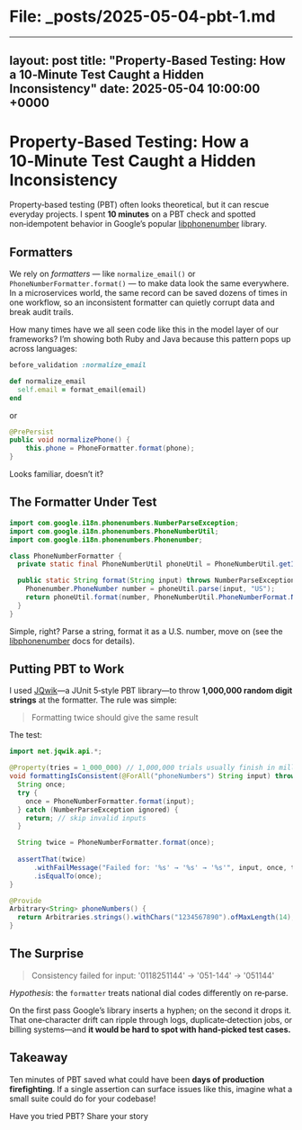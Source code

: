# File: _posts/2025-05-04-pbt-1.md

---
layout: post
title:  "Property‑Based Testing: How a 10‑Minute Test Caught a Hidden Inconsistency"
date:   2025-05-04 10:00:00 +0000
---

# Property‑Based Testing: How a 10‑Minute Test Caught a Hidden Inconsistency

Property‑based testing (PBT) often looks theoretical, but it can rescue everyday projects.
I spent **10 minutes** on a PBT check and spotted non‑idempotent behavior in Google’s popular [libphonenumber](https://github.com/google/libphonenumber) library.

## Formatters

We rely on _formatters_ — like `normalize_email()` or `PhoneNumberFormatter.format()` — to make data look the same everywhere.
In a microservices world, the same record can be saved dozens of times in one workflow, so an inconsistent formatter can quietly corrupt data and break audit trails.

How many times have we all seen code like this in the model layer of our frameworks? I’m showing both Ruby and Java because this pattern pops up across languages:

```ruby
before_validation :normalize_email

def normalize_email
  self.email = format_email(email)
end
```
or
```java
@PrePersist
public void normalizePhone() {
    this.phone = PhoneFormatter.format(phone);
}
```

Looks familiar, doesn’t it?


## The Formatter Under Test

```java
import com.google.i18n.phonenumbers.NumberParseException;
import com.google.i18n.phonenumbers.PhoneNumberUtil;
import com.google.i18n.phonenumbers.Phonenumber;

class PhoneNumberFormatter {
  private static final PhoneNumberUtil phoneUtil = PhoneNumberUtil.getInstance();

  public static String format(String input) throws NumberParseException {
    Phonenumber.PhoneNumber number = phoneUtil.parse(input, "US");
    return phoneUtil.format(number, PhoneNumberUtil.PhoneNumberFormat.NATIONAL);
  }
}
```

Simple, right? Parse a string, format it as a U.S. number, move on (see the [libphonenumber](https://github.com/google/libphonenumber) docs for details).


## Putting PBT to Work

I used [JQwik](https://jqwik.net/)—a JUnit 5‑style PBT library—to throw **1,000,000 random digit strings** at the formatter. The rule was simple:

> Formatting twice should give the same result

The test:
```java
import net.jqwik.api.*;

@Property(tries = 1_000_000) // 1,000,000 trials usually finish in milliseconds
void formattingIsConsistent(@ForAll("phoneNumbers") String input) throws NumberParseException {
  String once;
  try {
    once = PhoneNumberFormatter.format(input);
  } catch (NumberParseException ignored) {
    return; // skip invalid inputs
  }

  String twice = PhoneNumberFormatter.format(once);
  
  assertThat(twice)
      .withFailMessage("Failed for: '%s' → '%s' → '%s'", input, once, twice)
      .isEqualTo(once);
}

@Provide
Arbitrary<String> phoneNumbers() {
  return Arbitraries.strings().withChars("1234567890").ofMaxLength(14);
}
```


## The Surprise

> Consistency failed for input: '0118251144' → '051-144' → '051144'

_Hypothesis_: the `formatter` treats national dial codes differently on re‑parse.

On the first pass Google’s library inserts a hyphen; on the second it drops it. That one‑character drift can ripple through logs, duplicate‑detection jobs, or billing systems—and **it would be hard to spot with hand‑picked test cases.**


## Takeaway

Ten minutes of PBT saved what could have been **days of production firefighting**. If a single assertion can surface issues like this, imagine what a small suite could do for your codebase!

Have you tried PBT? Share your story
